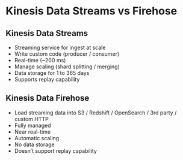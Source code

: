 # Kinesis Data Streams vs Firehose

## Kinesis Data Streams 
- Streaming service for ingest at scale
- Write custom code (producer /
consumer)
- Real-time (~200 ms)
- Manage scaling (shard splitting /
merging)
- Data storage for 1 to 365 days
- Supports replay capability

## Kinesis Data Firehose

- Load streaming data into S3 / Redshift /
OpenSearch / 3rd party / custom HTTP
- Fully managed
- Near real-time
- Automatic scaling
- No data storage
- Doesn’t support replay capability